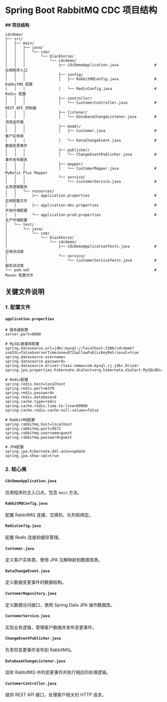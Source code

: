 # Spring Boot RabbitMQ CDC 项目结构

**## 项目结构**

```
cdcdemo/
├── src/
│   ├── main/
│   │   ├── java/
│   │   │   └── com/
│   │   │       └── blackhorse/
│   │   │           └── cdcdemo/
│   │   │               ├── CdcDemoApplication.java                # 应用程序入口
│   │   │               ├── config/
│   │   │               │   ├── RabbitMQConfig.java                # RabbitMQ 配置
│   │   │               │   └── RedisConfig.java                   # Redis 配置
│   │   │               ├── controller/
│   │   │               │   └── CustomerController.java            # REST API 控制器
│   │   │               ├── listener/
│   │   │               │   └── DatabaseChangeListener.java        # 消息监听器
│   │   │               ├── model/
│   │   │               │   ├── Customer.java                      # 客户实体类
│   │   │               │   └── DataChangeEvent.java               # 数据变更事件
│   │   │               ├── publisher/
│   │   │               │   └── ChangeEventPublisher.java          # 事件发布服务
│   │   │               ├── mapper/
│   │   │               │   └── CustomerMapper.java                # MyBatis Plus Mapper
│   │   │               └── service/
│   │   │                   └── CustomerService.java               # 业务逻辑服务
│   │   └── resources/
│   │       ├── application.properties                             # 应用配置文件
│   │       ├── application-dev.properties                         # 开发环境配置
│   │       └── application-prod.properties                        # 生产环境配置
│   └── test/
│       └── java/
│           └── com/
│               └── blackhorse/
│                   └── cdcdemo/
│                       ├── CdcDemoApplicationTests.java           # 应用测试类
│                       └── service/
│                           └── CustomerServiceTests.java          # 服务测试类
└── pom.xml                                                        # Maven 配置文件
```

## 关键文件说明

### 1. 配置文件

#### `application.properties`
```properties
# 服务器配置
server.port=8080

# MySQL数据库配置
spring.datasource.url=jdbc:mysql://localhost:3306/cdcdemo?useSSL=false&serverTimezone=UTC&allowPublicKeyRetrieval=true
spring.datasource.username=
spring.datasource.password=
spring.datasource.driver-class-name=com.mysql.cj.jdbc.Driver
spring.jpa.properties.hibernate.dialect=org.hibernate.dialect.MySQL8Dialect

# Redis配置
spring.redis.host=localhost
spring.redis.port=6379
spring.redis.password=
spring.redis.database=0
spring.cache.type=redis
spring.cache.redis.time-to-live=60000
spring.cache.redis.cache-null-values=false

# RabbitMQ配置
spring.rabbitmq.host=localhost
spring.rabbitmq.port=5672
spring.rabbitmq.username=guest
spring.rabbitmq.password=guest

# JPA配置
spring.jpa.hibernate.ddl-auto=update
spring.jpa.show-sql=true
```

### 2. 核心类

#### `CdcDemoApplication.java`
应用程序的主入口点，包含 `main` 方法。

#### `RabbitMQConfig.java`
配置 RabbitMQ 连接、交换机、队列和绑定。

#### `RedisConfig.java`
配置 Redis 连接和缓存管理。

#### `Customer.java`
定义客户实体类，使用 JPA 注解映射到数据库表。

#### `DataChangeEvent.java`
定义数据变更事件的数据结构。

#### `CustomerRepository.java`
定义数据访问接口，使用 Spring Data JPA 操作数据库。

#### `CustomerService.java`
实现业务逻辑，管理客户数据并发布变更事件。

#### `ChangeEventPublisher.java`
负责将变更事件发布到 RabbitMQ。

#### `DatabaseChangeListener.java`
监听 RabbitMQ 中的变更事件并执行相应的处理逻辑。

#### `CustomerController.java`
提供 REST API 接口，处理客户相关的 HTTP 请求。